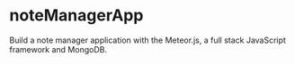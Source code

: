 # noteManagerApp
Build a note manager application with the Meteor.js, a full stack JavaScript framework and MongoDB.
